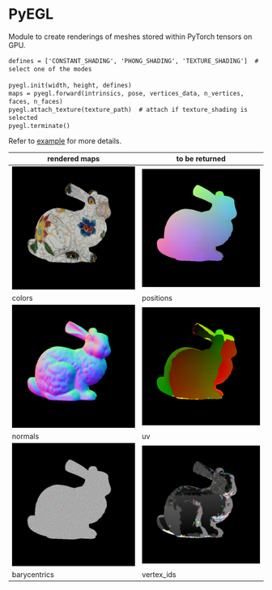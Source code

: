 # PyEGL

Module to create renderings of meshes stored within PyTorch tensors on GPU.

```
defines = ['CONSTANT_SHADING', 'PHONG_SHADING', 'TEXTURE_SHADING']  # select one of the modes

pyegl.init(width, height, defines)
maps = pyegl.forward(intrinsics, pose, vertices_data, n_vertices, faces, n_faces)
pyegl.attach_texture(texture_path)  # attach if texture_shading is selected
pyegl.terminate()
```

Refer to [example](pyegl_test.py) for more details.


| rendered maps  |  to be returned |
| ------------- | ------------- |
| ![color](results/color.png)  | ![color](results/positions.png)  |
| colors  | positions  |
| ![color](results/normals.png)  | ![color](results/uv.png)  |
| normals  | uv  |
| ![color](results/barycentrics.png)  | ![color](results/vertex_ids.png)  |
| barycentrics  | vertex_ids  |




